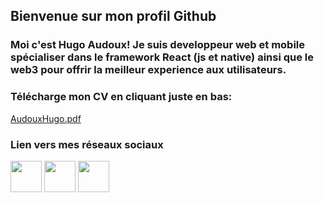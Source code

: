 ## Bienvenue sur mon profil Github
### Moi c'est Hugo Audoux! Je suis developpeur web et mobile spécialiser dans le framework React (js et native) ainsi que le web3 pour offrir la meilleur experience aux utilisateurs.

### Télécharge mon CV en cliquant juste en bas:
[AudouxHugo.pdf](https://github.com/AudouxH/AudouxH/files/10132826/AudouxHugo.pdf)

### Lien vers mes réseaux sociaux
<div style={{display: 'flex', 'flex-direction': 'column', 'justify-content': 'center'}}>
  <a href='https://www.google.com'><img src="https://cdn-icons-png.flaticon.com/512/2504/2504923.png" width="50" height="50" /></a>
  <a href='https://www.google.com'><img src="https://cdn-icons-png.flaticon.com/512/2504/2504946.png" width="50" height="50" /></a>
  <a href='https://www.google.com'><img src="https://cdn-icons-png.flaticon.com/512/2504/2504965.png" width="50" height="50" /></a>
</div>

